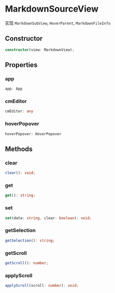 <!--
 * @Author: luhaifeng666 youzui@hotmail.com
 * @Date: 2022-08-23 11:37:51
 * @LastEditors: haifeng.lu
 * @LastEditTime: 2022-12-19 11:05:51
 * @Description: 
-->
# MarkdownSourceView

实现 `MarkdownSubView`, `HoverParent`, `MarkdownFileInfo`

## Constructor

```ts
constructor(view: MarkdownView);
```

## Properties

### app

```ts
app: App
```

### cmEditor

```ts
cmEditor: any
```

### hoverPopover

```ts
hoverPopover: HoverPopover
```

## Methods

### clear

```ts
clear(): void;
```

### get

```ts
get(): string;
```

### set

```ts
set(data: string, clear: boolean): void;
```

### getSelection

```ts
getSelection(): string;
```

### getScroll

```ts
getScroll(): number;
```

### applyScroll

```ts
applyScroll(scroll: number): void;
```
